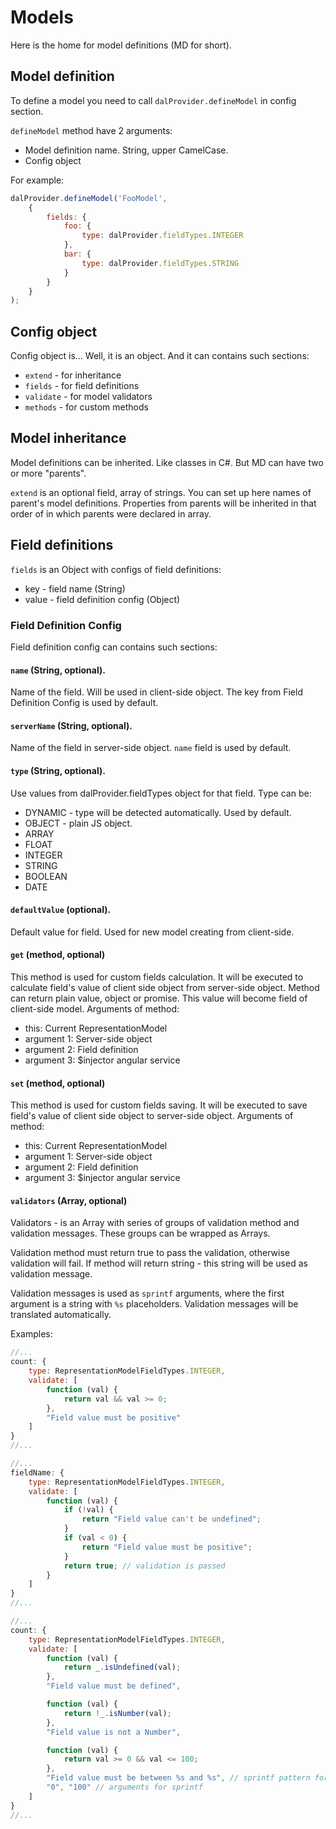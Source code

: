 # Models

Here is the home for model definitions (MD for short).



## Model definition

To define a model you need to call `dalProvider.defineModel` in config section.

`defineModel` method have 2 arguments:

  * Model definition name. String, upper CamelCase.
  * Config object

For example:
``` javascript
dalProvider.defineModel('FooModel',
    {
        fields: {
            foo: {
                type: dalProvider.fieldTypes.INTEGER
            },
            bar: {
                type: dalProvider.fieldTypes.STRING
            }
        }
    }
);
```


## Config object

Config object is... Well, it is an object. And it can contains such sections:

  * `extend` - for inheritance
  * `fields` - for field definitions
  * `validate` - for model validators
  * `methods` - for custom methods



## Model inheritance

Model definitions can be inherited. Like classes in C#. But MD can have two or more "parents".

`extend` is an optional field, array of strings. You can set up here names of parent's model definitions.
Properties from parents will be inherited in that order of in which parents were declared in array.



## Field definitions

`fields` is an Object with configs of field definitions:

  * key - field name (String)
  * value - field definition config (Object)


### Field Definition Config

Field definition config can contains such sections:

#### `name` (String, optional).

Name of the field. Will be used in client-side object. The key from Field Definition Config is used by default.

#### `serverName` (String, optional).

Name of the field in server-side object. `name` field is used by default.

#### `type` (String, optional).

Use values from dalProvider.fieldTypes object for that field. Type can be:

 * DYNAMIC - type will be detected automatically. Used by default.
 * OBJECT - plain JS object.
 * ARRAY
 * FLOAT
 * INTEGER
 * STRING
 * BOOLEAN
 * DATE

#### `defaultValue` (optional).

Default value for field. Used for new model creating from client-side.

#### `get` (method, optional)

This method is used for custom fields calculation. It will be executed to calculate field's value of client side object from server-side object.
Method can return plain value, object or promise. This value will become field of client-side model.
Arguments of method:
  * this: Current RepresentationModel
  * argument 1: Server-side object
  * argument 2: Field definition
  * argument 3: $injector angular service

#### `set` (method, optional)

This method is used for custom fields saving. It will be executed to save field's value of client side object to server-side object.
Arguments of method:
  * this: Current RepresentationModel
  * argument 1: Server-side object
  * argument 2: Field definition
  * argument 3: $injector angular service

#### `validators` (Array, optional)

Validators - is an Array with series of groups of validation method and validation messages. These groups can be wrapped as Arrays.

Validation method must return true to pass the validation, otherwise validation will fail. If method will return string - this string will be used as validation message.

Validation messages is used as `sprintf` arguments, where the first argument is a string with `%s` placeholders. Validation messages will be translated automatically.

Examples:
``` javascript
//...
count: {
    type: RepresentationModelFieldTypes.INTEGER,
    validate: [
        function (val) {
            return val && val >= 0;
        },
        "Field value must be positive"
    ]
}
//...
```

``` javascript
//...
fieldName: {
    type: RepresentationModelFieldTypes.INTEGER,
    validate: [
        function (val) {
            if (!val) {
                return "Field value can't be undefined";
            }
            if (val < 0) {
                return "Field value must be positive";
            }
            return true; // validation is passed
        }
    ]
}
//...
```

``` javascript
//...
count: {
    type: RepresentationModelFieldTypes.INTEGER,
    validate: [
        function (val) {
            return _.isUndefined(val);
        },
        "Field value must be defined",

        function (val) {
            return !_.isNumber(val);
        },
        "Field value is not a Number",

        function (val) {
            return val >= 0 && val <= 100;
        },
        "Field value must be between %s and %s", // sprintf pattern for translation
        "0", "100" // arguments for sprintf
    ]
}
//...
```
